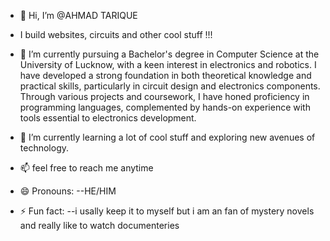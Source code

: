 - 👋 Hi, I’m @AHMAD TARIQUE
  
- I build websites, circuits and other cool stuff !!!
  
- 👀 I’m currently pursuing a Bachelor's degree in Computer Science at the University of Lucknow, with a keen interest in electronics and robotics. I have developed a strong foundation in both theoretical knowledge and practical skills, particularly in circuit design and electronics components. Through various projects and coursework, I have honed proficiency in programming languages, complemented by hands-on experience with tools essential to electronics development. 
  
- 🌱 I’m currently learning a lot of cool stuff and exploring new avenues of technology.
  
- 📫 feel free to reach me anytime 

- 😄 Pronouns: --HE/HIM
  
- ⚡ Fun fact: --i usally keep it to myself but i am an fan of mystery novels and really like to watch documenteries

<!---
AHMAD-5803/AHMAD-5803 is a ✨ special ✨ repository because its `README.md` (this file) appears on your GitHub profile.
You can click the Preview link to take a look at your changes.
--->
